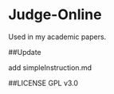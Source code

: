 # Judge-Online
Used in my academic papers.

##Update
<!--one-->
add simpleInstruction.md

<!--two-->

##LICENSE
GPL v3.0
